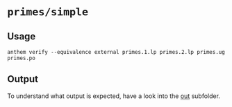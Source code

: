 # `primes/simple`

## Usage
```
anthem verify --equivalence external primes.1.lp primes.2.lp primes.ug primes.po
```

## Output
To understand what output is expected, have a look into the [out](./out) subfolder.

